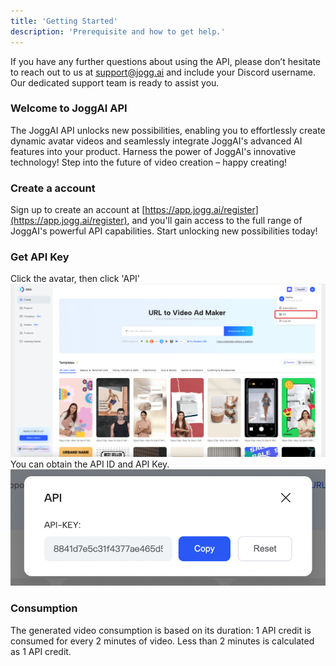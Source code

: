 ```yaml
---
title: 'Getting Started'
description: 'Prerequisite and how to get help.'
---
```


If you have any further questions about using the API, please don’t hesitate to reach out to us at [support@jogg.ai](mailto:support@jogg.ai) and include your Discord username. Our dedicated support team is ready to assist you.

### Welcome to JoggAI API

The JoggAI API unlocks new possibilities, enabling you to effortlessly create dynamic avatar videos and seamlessly integrate JoggAI's advanced AI features into your product. Harness the power of JoggAI's innovative technology! Step into the future of video creation – happy creating!

### Create a account

Sign up to create an account at [https://app.jogg.ai/register](https://app.jogg.ai/register), and you'll gain access to the full range of JoggAI's powerful API capabilities. Start unlocking new possibilities today!

### Get API Key

Click the avatar, then click 'API'
![](/images/img01.png)
You can obtain the API ID and API Key.
![](/images/APIKey.png)

### Consumption

The generated video consumption is based on its duration: 1 API credit is consumed for every 2 minutes of video. Less than 2 minutes is calculated as 1 API credit.